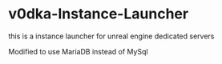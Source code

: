 # v0dka-Instance-Launcher
this is a instance launcher for unreal engine dedicated servers

Modified to use MariaDB instead of MySql
